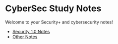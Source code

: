 # CyberSec Study Notes

Welcome to your Security+ and cybersecurity notes!

- [Security 1.0 Notes](./security/security_plus_1.0.md)
- [Other Notes](./security/other-notes.md)
